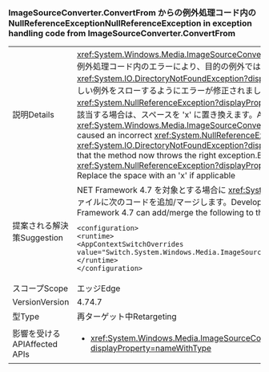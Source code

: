 ### <a name="nullreferenceexception-in-exception-handling-code-from-imagesourceconverterconvertfrom"></a><span data-ttu-id="1df6d-101">ImageSourceConverter.ConvertFrom からの例外処理コード内の NullReferenceException</span><span class="sxs-lookup"><span data-stu-id="1df6d-101">NullReferenceException in exception handling code from ImageSourceConverter.ConvertFrom</span></span>

|   |   |
|---|---|
|<span data-ttu-id="1df6d-102">説明</span><span class="sxs-lookup"><span data-stu-id="1df6d-102">Details</span></span>|<span data-ttu-id="1df6d-103"><xref:System.Windows.Media.ImageSourceConverter.ConvertFrom(System.ComponentModel.ITypeDescriptorContext,System.Globalization.CultureInfo,System.Object)> の例外処理コード内のエラーにより、目的の例外ではなく不適切な <xref:System.NullReferenceException?displayProperty=name> がスローされていました (たとえば、<xref:System.IO.DirectoryNotFoundException?displayProperty=name> や <xref:System.IO.FileNotFoundException?displayProperty=name> など)。今回の変更では、メソッドが正しい例外をスローするようにエラーが修正されました。既定では .NET Framework 4.6.2 以前を対象とするすべてのアプリケーションが互換性維持のために引き続き <xref:System.NullReferenceException?displayProperty=name> をスローします。.NET Framework 4.7 以降を対象とする開発者は適切な例外であるか確認する必要があります。// 該当する場合は、スペースを 'x' に置き換えます。</span><span class="sxs-lookup"><span data-stu-id="1df6d-103">An error in the exception handling code for <xref:System.Windows.Media.ImageSourceConverter.ConvertFrom(System.ComponentModel.ITypeDescriptorContext,System.Globalization.CultureInfo,System.Object)> caused an incorrect <xref:System.NullReferenceException?displayProperty=name> to be thrown instead of the intended exception (e.g. <xref:System.IO.DirectoryNotFoundException?displayProperty=name>, <xref:System.IO.FileNotFoundException?displayProperty=name>), this change corrects that error so that the method now throws the right exception.By default all applications targeting .NET Framework 4.6.2 and below will continue to throw <xref:System.NullReferenceException?displayProperty=name> for compatibility, developers targeting .NET Framework 4.7 and above should see the right exceptions.// Replace the space with an 'x' if applicable</span></span>|
|<span data-ttu-id="1df6d-104">提案される解決策</span><span class="sxs-lookup"><span data-stu-id="1df6d-104">Suggestion</span></span>|<span data-ttu-id="1df6d-105">NET Framework 4.7 を対象とする場合に <xref:System.NullReferenceException?displayProperty=name> を取得する構成に戻したい開発者は、アプリケーションの App.config ファイルに次のコードを追加/マージします。</span><span class="sxs-lookup"><span data-stu-id="1df6d-105">Developers who wish to revert to getting <xref:System.NullReferenceException?displayProperty=name> when targeting .NET Framework 4.7 can add/merge the following to their application's App.config file:</span></span><pre><code class="language-xml">&lt;configuration&gt;&#13;&#10;&lt;runtime&gt;&#13;&#10;&lt;AppContextSwitchOverrides value=&quot;Switch.System.Windows.Media.ImageSourceConverter.OverrideExceptionWithNullReferenceException=true&quot;/&gt;&#13;&#10;&lt;/runtime&gt;&#13;&#10;&lt;/configuration&gt;&#13;&#10;</code></pre>|
|<span data-ttu-id="1df6d-106">スコープ</span><span class="sxs-lookup"><span data-stu-id="1df6d-106">Scope</span></span>|<span data-ttu-id="1df6d-107">エッジ</span><span class="sxs-lookup"><span data-stu-id="1df6d-107">Edge</span></span>|
|<span data-ttu-id="1df6d-108">Version</span><span class="sxs-lookup"><span data-stu-id="1df6d-108">Version</span></span>|<span data-ttu-id="1df6d-109">4.7</span><span class="sxs-lookup"><span data-stu-id="1df6d-109">4.7</span></span>|
|<span data-ttu-id="1df6d-110">型</span><span class="sxs-lookup"><span data-stu-id="1df6d-110">Type</span></span>|<span data-ttu-id="1df6d-111">再ターゲット中</span><span class="sxs-lookup"><span data-stu-id="1df6d-111">Retargeting</span></span>|
|<span data-ttu-id="1df6d-112">影響を受ける API</span><span class="sxs-lookup"><span data-stu-id="1df6d-112">Affected APIs</span></span>|<ul><li><xref:System.Windows.Media.ImageSourceConverter.ConvertFrom(System.ComponentModel.ITypeDescriptorContext,System.Globalization.CultureInfo,System.Object)?displayProperty=nameWithType></li></ul>|

